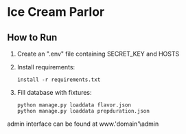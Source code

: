 # Ice Cream Parlor

## How to Run
1. Create an ".env" file containing SECRET_KEY and HOSTS


2. Install requirements:

       install -r requirements.txt

3. Fill database with fixtures:

       python manage.py loaddata flavor.json
       python manage.py loaddata prepduration.json

admin interface can be found at www.'domain'\admin


